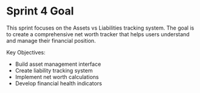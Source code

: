 # Sprint 4 Goal

This sprint focuses on the Assets vs Liabilities tracking system. The goal is to create a comprehensive net worth tracker that helps users understand and manage their financial position.

Key Objectives:
- Build asset management interface
- Create liability tracking system
- Implement net worth calculations
- Develop financial health indicators 